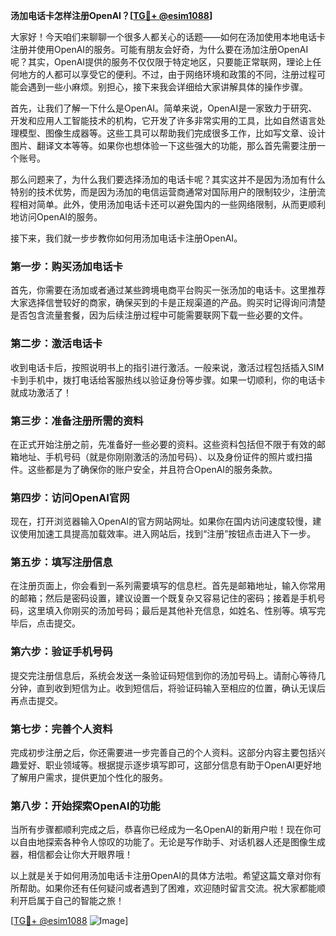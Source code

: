 **汤加电话卡怎样注册OpenAI？[[TG💪+ @esim1088](https://t.me/s/esim1088)]**

大家好！今天咱们来聊聊一个很多人都关心的话题——如何在汤加使用本地电话卡注册并使用OpenAI的服务。可能有朋友会好奇，为什么要在汤加注册OpenAI呢？其实，OpenAI提供的服务不仅仅限于特定地区，只要能正常联网，理论上任何地方的人都可以享受它的便利。不过，由于网络环境和政策的不同，注册过程可能会遇到一些小麻烦。别担心，接下来我会详细给大家讲解具体的操作步骤。

首先，让我们了解一下什么是OpenAI。简单来说，OpenAI是一家致力于研究、开发和应用人工智能技术的机构，它开发了许多非常实用的工具，比如自然语言处理模型、图像生成器等。这些工具可以帮助我们完成很多工作，比如写文章、设计图片、翻译文本等等。如果你也想体验一下这些强大的功能，那么首先需要注册一个账号。

那么问题来了，为什么我们要选择汤加的电话卡呢？其实这并不是因为汤加有什么特别的技术优势，而是因为汤加的电信运营商通常对国际用户的限制较少，注册流程相对简单。此外，使用汤加电话卡还可以避免国内的一些网络限制，从而更顺利地访问OpenAI的服务。

接下来，我们就一步步教你如何用汤加电话卡注册OpenAI。

### 第一步：购买汤加电话卡

首先，你需要在汤加或者通过某些跨境电商平台购买一张汤加的电话卡。这里推荐大家选择信誉较好的商家，确保买到的卡是正规渠道的产品。购买时记得询问清楚是否包含流量套餐，因为后续注册过程中可能需要联网下载一些必要的文件。

### 第二步：激活电话卡

收到电话卡后，按照说明书上的指引进行激活。一般来说，激活过程包括插入SIM卡到手机中，拨打电话给客服热线以验证身份等步骤。如果一切顺利，你的电话卡就成功激活了！

### 第三步：准备注册所需的资料

在正式开始注册之前，先准备好一些必要的资料。这些资料包括但不限于有效的邮箱地址、手机号码（就是你刚刚激活的汤加号码）、以及身份证件的照片或扫描件。这些都是为了确保你的账户安全，并且符合OpenAI的服务条款。

### 第四步：访问OpenAI官网

现在，打开浏览器输入OpenAI的官方网站网址。如果你在国内访问速度较慢，建议使用加速工具提高加载效率。进入网站后，找到“注册”按钮点击进入下一步。

### 第五步：填写注册信息

在注册页面上，你会看到一系列需要填写的信息栏。首先是邮箱地址，输入你常用的邮箱；然后是密码设置，建议设置一个既复杂又容易记住的密码；接着是手机号码，这里填入你刚买的汤加号码；最后是其他补充信息，如姓名、性别等。填写完毕后，点击提交。

### 第六步：验证手机号码

提交完注册信息后，系统会发送一条验证码短信到你的汤加号码上。请耐心等待几分钟，直到收到短信为止。收到短信后，将验证码输入至相应的位置，确认无误后再点击提交。

### 第七步：完善个人资料

完成初步注册之后，你还需要进一步完善自己的个人资料。这部分内容主要包括兴趣爱好、职业领域等。根据提示逐步填写即可，这部分信息有助于OpenAI更好地了解用户需求，提供更加个性化的服务。

### 第八步：开始探索OpenAI的功能

当所有步骤都顺利完成之后，恭喜你已经成为一名OpenAI的新用户啦！现在你可以自由地探索各种令人惊叹的功能了。无论是写作助手、对话机器人还是图像生成器，相信都会让你大开眼界哦！

以上就是关于如何用汤加电话卡注册OpenAI的具体方法啦。希望这篇文章对你有所帮助。如果你还有任何疑问或者遇到了困难，欢迎随时留言交流。祝大家都能顺利开启属于自己的智能之旅！

[[TG💪+ @esim1088](https://t.me/s/esim1088) ![Image](https://i.postimg.cc/4NQfJmqS/Snipaste-2025-05-13-00-14-12.png)]